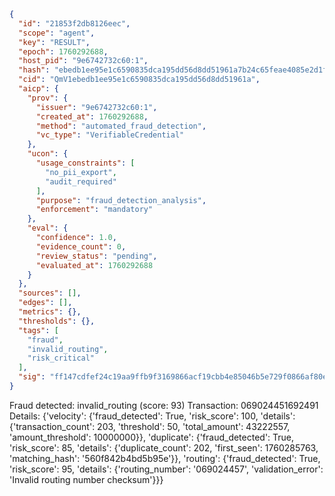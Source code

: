 ```json
{
  "id": "21853f2db8126eec",
  "scope": "agent",
  "key": "RESULT",
  "epoch": 1760292688,
  "host_pid": "9e6742732c60:1",
  "hash": "ebedb1ee95e1c6590835dca195dd56d8dd51961a7b24c65feae4085e2d1fbd77",
  "cid": "QmV1ebedb1ee95e1c6590835dca195dd56d8dd51961a",
  "aicp": {
    "prov": {
      "issuer": "9e6742732c60:1",
      "created_at": 1760292688,
      "method": "automated_fraud_detection",
      "vc_type": "VerifiableCredential"
    },
    "ucon": {
      "usage_constraints": [
        "no_pii_export",
        "audit_required"
      ],
      "purpose": "fraud_detection_analysis",
      "enforcement": "mandatory"
    },
    "eval": {
      "confidence": 1.0,
      "evidence_count": 0,
      "review_status": "pending",
      "evaluated_at": 1760292688
    }
  },
  "sources": [],
  "edges": [],
  "metrics": {},
  "thresholds": {},
  "tags": [
    "fraud",
    "invalid_routing",
    "risk_critical"
  ],
  "sig": "ff147cdfef24c19aa9ffb9f3169866acf19cbb4e85046b5e729f0866af80e5ed"
}
```

Fraud detected: invalid_routing (score: 93)
Transaction: 069024451692491
Details: {'velocity': {'fraud_detected': True, 'risk_score': 100, 'details': {'transaction_count': 203, 'threshold': 50, 'total_amount': 43222557, 'amount_threshold': 10000000}}, 'duplicate': {'fraud_detected': True, 'risk_score': 85, 'details': {'duplicate_count': 202, 'first_seen': 1760285763, 'matching_hash': '560f842b4bd5b95e'}}, 'routing': {'fraud_detected': True, 'risk_score': 95, 'details': {'routing_number': '069024457', 'validation_error': 'Invalid routing number checksum'}}}